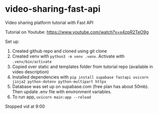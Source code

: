 # video-sharing-fast-api
Video sharing platform tutorial with Fast API

Tutorial on Youtube: https://www.youtube.com/watch?v=x4zpR2TeO9g

Set up:
1. Created github repo and cloned using git clone
2. Created venv with `python3 -m venv .venv`. Activate with `.venv/bin/activate`
3. Copied over static and templates folder from tutorial repo (available in video description)
4. Installed dependencies with `pip install supabase fastapi uvicorn jinja2 python-dotenv python-multipart httpx`
5. Database was set up on supabase.com (free plan has about 50mb). Then update .env file with environment variables.
6. To run app, `uvicorn main:app --reload`

Stopped vid at 9:00